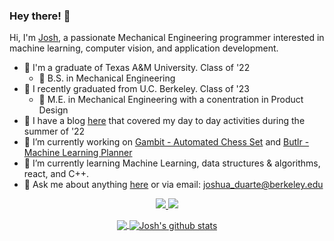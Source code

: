 ### Hey there! 👋

Hi, I'm [Josh](https://joshuaduarte.com), a passionate Mechanical Engineering programmer interested in machine learning, computer vision, and application development.
- 🏫 I'm a graduate of Texas A&M University. Class of '22
     - 📜 B.S. in Mechanical Engineering
- 🏫 I recently graduated from U.C. Berkeley. Class of '23
     - 📜 M.E. in Mechanical Engineering with a conentration in Product Design
- 👯 I have a blog [here](https://www.joshuaduarte.com/blog.html) that covered my day to day activities during the summer of '22
- 🔭 I’m currently working on [Gambit - Automated Chess Set](https://github.com/joshuaaduarte/Gambit) and [Butlr - Machine Learning Planner](https://github.com/joshuaaduarte/BUTLR)
- 🌱 I’m currently learning Machine Learning, data structures & algorithms, react, and C++.  
- 💬 Ask me about anything [here](https://github.com/joshuaaduarte/joshuaaduarte/issues) or via email: joshua_duarte@berkeley.edu

<p align="center">
  <a href="https://www.linkedin.com/in/joshua-duarte/">
    <img src="https://img.shields.io/badge/-LinkedIn-blue?style=flat-square&logo=Linkedin&logoColor=white&link=https://www.linkedin.com/in/joshua-duarte/"/>
  </a>
  <a href="https://www.linkedin.com/in/joshua-duarte/">
    <img src="https://hits.seeyoufarm.com/api/count/incr/badge.svg?url=https://github.com/joshuaaduarte&count_bg=%236BE3D4&title_bg=%23555555&icon=&icon_color=%23E7E7E7&title=Profile-Visits&edge_flat=false"/>
  </a>
</p>

<p align="center">
  <a href="https://github.com/joshuaaduarte/github-readme-stats">
    <img align="center" src="https://github-readme-stats.vercel.app/api/top-langs/?username=joshuaaduarte&layout=compact&langs_count=8&count_private=true&theme=radical" />
  </a>
  <a href="https://github.com/joshuaaduarte/github-readme-stats">
    <img align="center" src="https://github-readme-stats.vercel.app/api?username=joshuaaduarte&show_icons=true&count_private=true&include_all_commits=true&theme=radical" alt="Josh's github stats" />
  </a>
</p>

<!-- p align="center">
     <a href="https://github.com/joshuaaduarte/Gambit">
          <img align="center" src="https://github-readme-stats.vercel.app/api/pin/?username=joshuaaduarte&repo=Gambit&theme=radical" />
     </a>
     <a href="https://github.com/joshuaaduarte/Duarte_website">
          <img align="center" src="https://github-readme-stats.vercel.app/api/pin/?username=joshuaaduarte&repo=Duarte_website&theme=radical" />
     </a>
     <a href="https://github.com/joshuaaduarte/PROJECT3">
          <img align="center" src="https://github-readme-stats.vercel.app/api/pin/?username=joshuaaduarte&repo=PROJECT3&theme=radical" />
     </a>
     <a href="https://github.com/joshuaaduarte/PROJECT4">
          <img align="center" src="https://github-readme-stats.vercel.app/api/pin/?username=joshuaaduarte&repo=PROJECT4&theme=radical" />
     </a>
     <a href="https://github.com/joshuaaduarte/PROJECT5">
          <img align="center" src="https://github-readme-stats.vercel.app/api/pin/?username=joshuaaduarte&repo=PROJECT5&theme=radical" />
     </a>
     <a href="https://github.com/joshuaaduarte/PROJECT6">
          <img align="center" src="https://github-readme-stats.vercel.app/api/pin/?username=joshuaaduarte&repo=PROJECT6&theme=radical" />
     </a>     
</p -->
